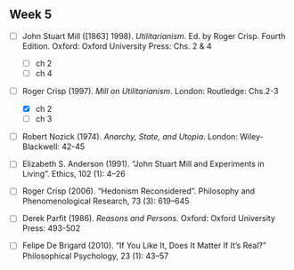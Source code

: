 ## Week 5
- [ ] John Stuart Mill ([1863] 1998). _Utilitarianism_. Ed. by Roger Crisp. Fourth Edition. Oxford: Oxford University Press: Chs. 2 & 4
	- [ ] ch 2
	- [ ] ch 4
- [ ] Roger Crisp (1997). _Mill on Utilitarianism_. London: Routledge: Chs.2-3
	- [x] ch 2
	- [ ] ch 3
- [ ] Robert Nozick (1974). _Anarchy, State, and Utopia_. London: Wiley-Blackwell: 42-45
- [ ] Elizabeth S. Anderson (1991). “John Stuart Mill and Experiments in Living”. Ethics, 102 (1): 4–26

- [ ] Roger Crisp (2006). “Hedonism Reconsidered”. Philosophy and Phenomenological Research, 73 (3): 619–645
- [ ] Derek Parfit (1986). _Reasons and Persons_. Oxford: Oxford University Press: 493-502
- [ ] Felipe De Brigard (2010). “If You Like It, Does It Matter If It’s Real?” Philosophical Psychology,
23 (1): 43–57